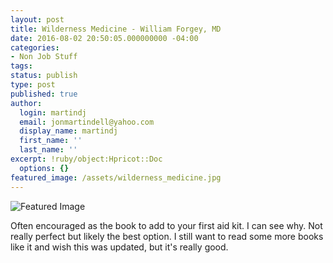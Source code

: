 ```yaml
---
layout: post
title: Wilderness Medicine - William Forgey, MD
date: 2016-08-02 20:50:05.000000000 -04:00
categories:
- Non Job Stuff
tags:
status: publish
type: post
published: true
author:
  login: martindj
  email: jonmartindell@yahoo.com
  display_name: martindj
  first_name: ''
  last_name: ''
excerpt: !ruby/object:Hpricot::Doc
  options: {}
featured_image: /assets/wilderness_medicine.jpg
---
```

![Featured Image]({{page.featured_image}})

Often encouraged as the book to add to your first aid kit. I can see why. Not really perfect but likely the best option. I still want to read some more books like it and wish this was updated, but it's really good.
